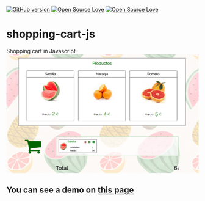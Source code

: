 [![GitHub version](https://badge.fury.io/gh/RSginer%2Fshopping-cart-js.svg)](https://badge.fury.io/gh/RSginer%2Fshopping-cart-js)
[![Open Source Love](https://badges.frapsoft.com/os/v1/open-source.svg?v=102)](https://github.com/RSginer/rcalendarjs/blob/master/LICENSE.md)
[![Open Source Love](https://badges.frapsoft.com/os/mit/mit.svg?v=102)](https://github.com/RSginer/shopping-cart-js/blob/master/LICENSE)
# shopping-cart-js
Shopping cart in Javascript
<img src="https://github.com/RSginer/shopping-cart-js/blob/master/screenshot.PNG?raw=true"/>
## You can see a demo on <a href="http://rsginer.github.io/shopping-cart-js">this page</a>
